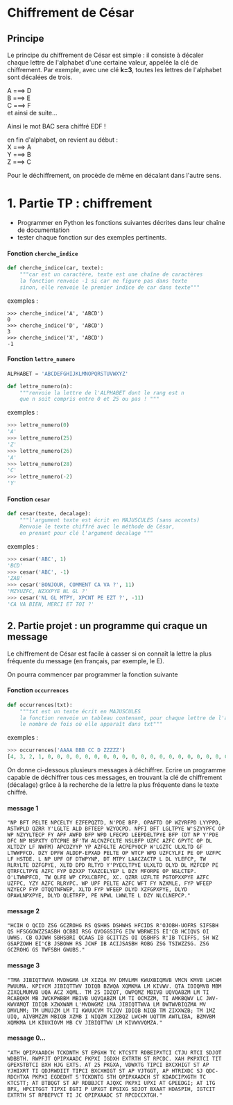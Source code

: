 # Chiffrement de César 
## Principe
Le principe du chiffrement de César est simple : il consiste à décaler chaque lettre de l'alphabet d'une certaine valeur, appelée la clé de chiffrement.
Par exemple, avec une clé **k=3**, toutes les lettres de l'alphabet sont décalées de trois.

A ===> D  
B ===> E  
C ===> F  
et ainsi de suite...  

Ainsi le mot BAC sera chiffré EDF ! 


en fin d'alphabet, on revient au début :  
X ===> A  
Y ===> B  
Z ===> C  

Pour le déchiffrement, on procède de même en décalant dans l'autre sens.

# 1. Partie TP : chiffrement
* Programmer en Python les fonctions suivantes décrites dans leur chaîne de documentation
* tester chaque fonction sur des exemples pertinents. 

#### Fonction `cherche_indice`
```Python
def cherche_indice(car, texte):
    """car est un caractère, texte est une chaîne de caractères
    la fonction renvoie -1 si car ne figure pas dans texte
    sinon, elle renvoie le premier indice de car dans texte"""
```
exemples : 
```
>>> cherche_indice('A', 'ABCD')
0
>>> cherche_indice('D', 'ABCD')
3
>>> cherche_indice('X', 'ABCD')
-1
```

#### Fonction `lettre_numero`
```Python
ALPHABET = 'ABCDEFGHIJKLMNOPQRSTUVWXYZ'

def lettre_numero(n):
    """renvoie la lettre de l'ALPHABET dont le rang est n
    que n soit compris entre 0 et 25 ou pas ! """
```
exemples : 
```Python
>>> lettre_numero(0)
'A'
>>> lettre_numero(25)
'Z'
>>> lettre_numero(26)
'A'
>>> lettre_numero(28)
'C'
>>> lettre_numero(-2)
'Y'
```

#### Fonction `cesar`
```Python
def cesar(texte, decalage):
    """l'argument texte est écrit en MAJUSCULES (sans accents)
    Renvoie le texte chiffré avec le méthode de César,
    en prenant pour clé l'argument decalage """
```
exemples : 
```Python
>>> cesar('ABC', 1)
'BCD'
>>> cesar('ABC', -1)
'ZAB'
>>> cesar('BONJOUR, COMMENT CA VA ?', 11)
'MZYUZFC, NZXXPYE NL GL ?'
>>> cesar('NL GL MTPY, XPCNT PE EZT ?', -11)
'CA VA BIEN, MERCI ET TOI ?'
```



## 2. Partie projet : un programme qui craque un message
Le chiffrement de César est facile à casser si on connaît la lettre la plus fréquente du message (en français, par exemple, le E).

On pourra commencer par programmer la fonction suivante 
#### Fonction `occurrences`
```Python
def occurrences(txt):
    """txt est un texte écrit en MAJUSCULES
    la fonction renvoie un tableau contenant, pour chaque lettre de l'alphabet,
    le nombre de fois où elle apparaît dans txt"""
```
exemples : 
```Python
>>> occurrences('AAAA BBB CC D ZZZZZ')
[4, 3, 2, 1, 0, 0, 0, 0, 0, 0, 0, 0, 0, 0, 0, 0, 0, 0, 0, 0, 0, 0, 0, 0, 0, 5]
```

On donne ci-dessous plusieurs messages à déchiffrer. 
Ecrire un programme capable de déchiffrer tous ces messages, en trouvant la clé de chiffrement (décalage) grâce à la recherche de la lettre la plus fréquente dans le texte chiffré. 

#### message 1
```
"NP BFT PELTE NPCELTY EZFEPQZTD, N'PDE BFP, OPAFTD OP WZYRFPD LYYPPD, ASTWPLD QZRR Y'LGLTE ALD BFTEEP WZYOCPD. NPFI BFT LGLTPYE W'SZYYPFC OP WP NZYYLTECP FY APF AWFD BFP WPD LFECPD LEEPDELTPYE BFP (DT NP Y'PDE DFC NP NSPXTY OTCPNE BF'TW ALCNZFCLTE NSLBFP UZFC AZFC GPYTC OP DL XLTDZY LF NWFM) APCDZYYP YP AZFGLTE ACPEPYOCP W'LGZTC ULXLTD GF LTWWPFCD. DZY DPFW ALDDP-EPXAD PELTE OP WTCP WPD UZFCYLFI PE OP UZFPC LF HSTDE. L NP UPF OF DTWPYNP, DT MTPY LAACZACTP L DL YLEFCP, TW RLRYLTE DZFGPYE, XLTD DPD RLTYD Y'PYECLTPYE ULXLTD OLYD DL MZFCDP PE QTRFCLTPYE AZFC FYP DZXXP TXAZCELYEP L DZY MFORPE OP NSLCTEP. O'LTWWPFCD, TW QLFE WP CPXLCBFPC, XC. QZRR UZFLTE PGTOPXXPYE AZFC UZFPC, YZY AZFC RLRYPC. WP UPF PELTE AZFC WFT FY NZXMLE, FYP WFEEP NZYECP FYP OTQQTNFWEP, XLTD FYP WFEEP DLYD XZFGPXPYE, DLYD OPAWLNPXPYE, DLYD QLETRFP, PE NPWL LWWLTE L DZY NLCLNEPCP."
```

#### message 2
```
"HCIH O QCID ZSG GCZROHG RS QSHHS DSHWHS HFCIDS R'OJOBH-UOFRS SIFSBH QS HFSGGOWZZSASBH QCBBI RSG QVOGGSIFG EIW WBRWEIS EI'CB HCIQVS OI UWHS. CB OJOWH SBHSBRI QCAAS IB GCITTZS OI QSBHFS R'IB TCIFFS, SH WZ GSAPZOWH EI'CB JSBOWH RS JCWF IB ACIJSASBH ROBG ZSG TSIWZZSG. ZSG GCZROHG GS TWFSBH GWUBS."
```

#### message 3
```
"TMA JIBIQTTWVA MVDWGMA LM XIZQA MV DMVLMM KWUXBIQMVB VMCN KMVB LWCHM PWUUMA. KPIYCM JIBIQTTWV IDIQB BZWQA XQMKMA LM KIVWV. QTA IDIQMVB MBM ZIXQLMUMVB UQA ACZ XQML. TM 25 IDZQT, OWPQMZ MBIVB UQVQABZM LM TI RCABQKM MB JWCKPWBBM MBIVB UQVQABZM LM TI OCMZZM, TI AMKBQWV LC JWV-KWVAMQT IDIQB XZWXWAM L'MVDWGMZ LMA JIBIQTTWVA LM DWTWVBIQZMA MV DMVLMM; TM UMUJZM LM TI KWUUCVM TCJQV IDIQB NIQB TM ZIXXWZB; TM 1MZ UIQ, AIVBMZZM MBIQB XZMB I NIQZM XIZBQZ LWCHM UQTTM AWTLIBA, BZMVBM XQMKMA LM KIUXIOVM MB CV JIBIQTTWV LM KIVWVVQMZA."
```


#### message 0...
```
"ATH QPIPXAADCH TCKDNTH ST EPGXH TC KTCSTT RDBEIPXTCI CTJU RTCI SDJOT WDBBTH. RWPFJT QPIPXAADC PKPXI IGDXH EXTRTH ST RPCDC. XAH PKPXTCI TIT GPEXSTBTCI BXH HJG EXTS. AT 25 PKGXA, VDWXTG TIPCI BXCXHIGT ST AP YJHIXRT TI QDJRWDIIT TIPCI BXCXHIGT ST AP VJTGGT, AP HTRIXDC SJ QDC-RDCHTXA PKPXI EGDEDHT S'TCKDNTG STH QPIPXAADCH ST KDADCIPXGTH TC KTCSTT; AT BTBQGT ST AP RDBBJCT AJQXC PKPXI UPXI AT GPEEDGI; AT 1TG BPX, HPCITGGT TIPXI EGTI P UPXGT EPGIXG SDJOT BXAAT HDASPIH, IGTCIT EXTRTH ST RPBEPVCT TI JC QPIPXAADC ST RPCDCCXTGH."
```

